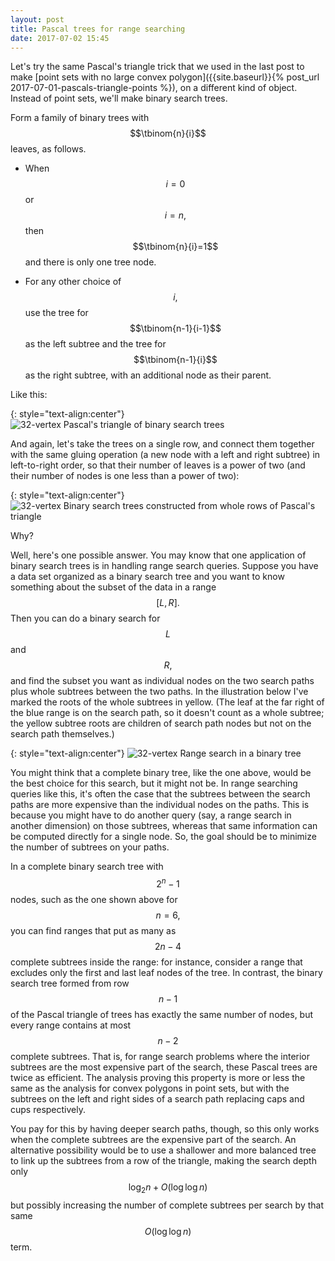 ```yaml
---
layout: post
title: Pascal trees for range searching
date: 2017-07-02 15:45
---
```

Let's try the same Pascal's triangle trick that we used in the last post to make [point sets with no large convex polygon]({{site.baseurl}}{% post_url 2017-07-01-pascals-triangle-points %}), on a different kind of object.
Instead of point sets, we'll make binary search trees.

Form a family of binary trees with $$\tbinom{n}{i}$$ leaves, as follows.

* When $$i=0$$ or $$i=n,$$ then $$\tbinom{n}{i}=1$$ and there is only one tree node.

* For any other choice of $$i,$$ use the tree for $$\tbinom{n-1}{i-1}$$ as the left subtree and the tree for $$\tbinom{n-1}{i}$$ as the right subtree, with an additional node as their parent.

Like this:

{: style="text-align:center"}
![32-vertex Pascal's triangle of binary search trees]({{site.baseurl}}/assets/2017/pascal-trees.svg)

And again, let's take the trees on a single row, and connect them together with the same gluing operation (a new node with a left and right subtree) in left-to-right order, so that their number of leaves is a power of two
(and their number of nodes is one less than a power of two):

{: style="text-align:center"}
![32-vertex Binary search trees constructed from whole rows of Pascal's triangle]({{site.baseurl}}/assets/2017/pow2-trees.svg)

Why?

Well, here's one possible answer. You may know that one application of binary search trees is in handling range search queries. Suppose you have a data set organized as a binary search tree and you want to know something about the subset of the data in a range $$[L,R].$$ Then you can do a binary search for $$L$$ and $$R,$$ and find the subset you want as individual nodes on the two search paths plus whole subtrees between the two paths. In the illustration below I've marked the roots of the whole subtrees in yellow. (The leaf at the far right of the blue range is on the search path, so it doesn't count as a whole subtree; the yellow subtree roots are children of search path nodes but not on the search path themselves.)

{: style="text-align:center"}
![32-vertex Range search in a binary tree]({{site.baseurl}}/assets/2017/range-search.svg)

You might think that a complete binary tree, like the one above, would be the best choice for this search, but it might not be. In range searching queries like this, it's often the case that the subtrees between the search paths are more expensive than the individual nodes on the paths. This is because you might have to do another query (say, a range search in another dimension) on those subtrees, whereas that same information can be computed directly for a single node. So, the goal should be to minimize the number of subtrees on your paths.

In a complete binary search tree with $$2^n-1$$ nodes, such as the one shown above for $$n=6,$$ you can find ranges that put as many as $$2n-4$$ complete subtrees inside the range: for instance, consider a range that excludes only the first and last leaf nodes of the tree. In contrast, the binary search tree formed from row $$n-1$$ of the Pascal triangle of trees has exactly the same number of nodes, but every range contains at most $$n-2$$ complete subtrees. That is, for range search problems where the interior subtrees are the most expensive part of the search, these Pascal trees are twice as efficient.
The analysis proving this property is more or less the same as the analysis for convex polygons in point sets, but with the subtrees on the left and right sides of a search path replacing caps and cups respectively.

You pay for this by having deeper search paths, though, so this only works when the complete subtrees are the expensive part of the search. An alternative possibility would be to use a shallower and more balanced tree to link up the subtrees from a row of the triangle, making the search depth only $$\log_2 n+O(\log\log n)$$ but possibly increasing the number of complete subtrees per search by that same $$O(\log\log n)$$ term.